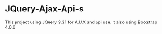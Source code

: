 # JQuery-Ajax-Api-s

This project using JQuery 3.3.1 for AJAX and api use.
It also using Bootstrap 4.0.0